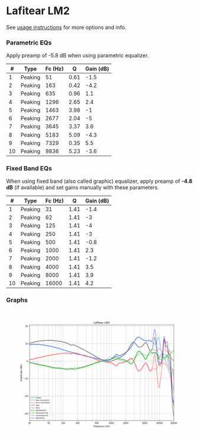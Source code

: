 # Lafitear LM2
See [usage instructions](https://github.com/jaakkopasanen/AutoEq#usage) for more options and info.

### Parametric EQs
Apply preamp of -5.8 dB when using parametric equalizer.

|   # | Type    |   Fc (Hz) |    Q |   Gain (dB) |
|-----|---------|-----------|------|-------------|
|   1 | Peaking |        51 | 0.61 |        -1.5 |
|   2 | Peaking |       163 | 0.42 |        -4.2 |
|   3 | Peaking |       635 | 0.96 |         1.1 |
|   4 | Peaking |      1296 | 2.65 |         2.4 |
|   5 | Peaking |      1463 | 3.98 |        -1   |
|   6 | Peaking |      2677 | 2.04 |        -5   |
|   7 | Peaking |      3645 | 3.37 |         3.6 |
|   8 | Peaking |      5183 | 5.09 |        -4.3 |
|   9 | Peaking |      7329 | 0.35 |         5.5 |
|  10 | Peaking |      9836 | 5.23 |        -3.6 |

### Fixed Band EQs
When using fixed band (also called graphic) equalizer, apply preamp of **-4.8 dB** (if available) and set gains manually with these parameters.

|   # | Type    |   Fc (Hz) |    Q |   Gain (dB) |
|-----|---------|-----------|------|-------------|
|   1 | Peaking |        31 | 1.41 |        -1.4 |
|   2 | Peaking |        62 | 1.41 |        -3   |
|   3 | Peaking |       125 | 1.41 |        -4   |
|   4 | Peaking |       250 | 1.41 |        -3   |
|   5 | Peaking |       500 | 1.41 |        -0.8 |
|   6 | Peaking |      1000 | 1.41 |         2.3 |
|   7 | Peaking |      2000 | 1.41 |        -1.2 |
|   8 | Peaking |      4000 | 1.41 |         3.5 |
|   9 | Peaking |      8000 | 1.41 |         3.9 |
|  10 | Peaking |     16000 | 1.41 |         4.2 |

### Graphs
![](./Lafitear%20LM2.png)
